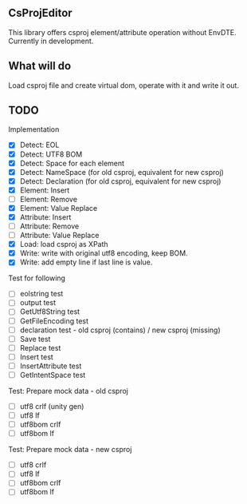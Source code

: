 ## CsProjEditor

This library offers csproj element/attribute operation without EnvDTE.
Currently in development.

## What will do

Load csproj file and create virtual dom, operate with it and write it out.

## TODO

Implementation

* [x] Detect: EOL
* [x] Detect: UTF8 BOM
* [x] Detect: Space for each element
* [x] Detect: NameSpace (for old csproj, equivalent for new csproj)
* [x] Detect: Declaration (for old csproj, equivalent for new csproj)
* [x] Element: Insert
* [ ] Element: Remove
* [x] Element: Value Replace
* [x] Attribute: Insert
* [ ] Attribute: Remove
* [ ] Attribute: Value Replace
* [x] Load: load csproj as XPath
* [x] Write: write with original utf8 encoding, keep BOM.
* [x] Write: add empty line if last line is value.

Test for following

* [ ] eolstring test
* [ ] output test
* [ ] GetUtf8String test
* [ ] GetFileEncoding test
* [ ] declaration test - old csproj (contains) / new csproj (missing)
* [ ] Save test
* [ ] Replace test
* [ ] Insert test
* [ ] InsertAttribute test
* [ ] GetIntentSpace test

Test: Prepare mock data - old csproj

* [ ] utf8 crlf (unity gen)
* [ ] utf8 lf
* [ ] utf8bom crlf
* [ ] utf8bom lf

Test: Prepare mock data - new csproj

* [ ] utf8 crlf
* [ ] utf8 lf
* [ ] utf8bom crlf
* [ ] utf8bom lf
